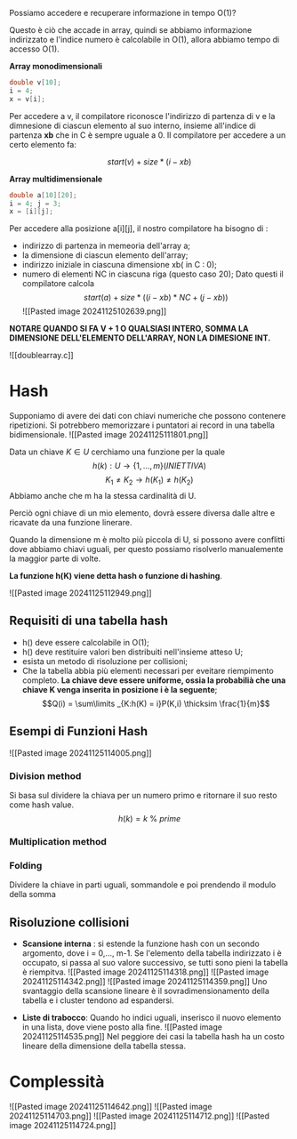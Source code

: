 Possiamo accedere e recuperare informazione in tempo O(1)?

Questo è ciò che accade in array, quindi se abbiamo informazione indirizzato e l'indice numero è calcolabile in O(1), allora abbiamo tempo di accesso O(1).

**Array monodimensionali**
```C
double v[10];
i = 4;
x = v[i];
```

Per accedere a v, il compilatore riconosce l'indirizzo di partenza di v e la dimnesione di ciascun elemento al suo interno, insieme all'indice di partenza **xb** che in C è sempre uguale a 0. Il compilatore per accedere a un certo elemento fa:

$$start(v) + size *(i-xb)$$

**Array multidimensionale**
```C
double a[10][20];
i = 4; j = 3;
x = [i][j];
```

Per accedere alla posizione a\[i]\[j], il nostro compilatore ha bisogno di :
- indirizzo di partenza in memeoria dell'array a;
- la dimensione di ciascun elemento dell'array;
- indirizzo iniziale in ciascuna dimensione xb( in C : 0);
- numero di elementi NC in ciascuna riga (questo caso 20);
Dato questi il compilatore calcola
$$start(a) + size * ((i-xb)*NC + (j-xb))$$
![[Pasted image 20241125102639.png]]

**NOTARE  QUANDO SI FA V + 1 O QUALSIASI INTERO, SOMMA LA DIMENSIONE DELL'ELEMENTO DELL'ARRAY, NON LA DIMESIONE INT.**

![[doublearray.c]]

# Hash

Supponiamo di avere dei dati con chiavi numeriche che possono contenere ripetizioni. Si potrebbero memorizzare i puntatori ai record in una tabella bidimensionale.
![[Pasted image 20241125111801.png]]

Data un chiave $K \in U$ cerchiamo una funzione per la quale $$h(k) : U \to \{1,\dots,m\} (INIETTIVA)$$
$$K_{1}\not = K_{2} \to h(K_{1}) \not = h (K_{2})$$
Abbiamo anche che m ha la stessa cardinalità di U.

Perciò ogni chiave di un mio elemento, dovrà essere diversa dalle altre e ricavate da una funzione linerare.

Quando la dimensione m è molto più piccola di U, si possono avere conflitti dove abbiamo chiavi uguali, per questo possiamo risolverlo manualemente la maggior parte di volte.

**La funzione h(K) viene detta hash o funzione di hashing**.

![[Pasted image 20241125112949.png]]
## Requisiti di una tabella hash
- h() deve essere calcolabile in O(1);
- h() deve restituire valori ben distribuiti nell'insieme atteso U;
- esista un metodo di risoluzione per collisioni;
- Che la tabella abbia più elementi necessari per eveitare riempimento  completo.
**La chiave deve essere uniforme, ossia la probabilià che una chiave K venga inserita in posizione i è la seguente**;
$$Q(i) = \sum\limits _{K:h(K) = i}P(K,i) \thicksim \frac{1}{m}$$

## Esempi di Funzioni Hash
![[Pasted image 20241125114005.png]]

### Division method
Si basa sul dividere la chiava per un numero primo e ritornare il suo resto come hash value. $$h(k) = k \ \%\ prime$$

### Multiplication method

### Folding
Dividere la chiave in parti uguali, sommandole e poi prendendo il modulo della somma
## Risoluzione collisioni

- **Scansione interna** : 
  si estende la funzione hash con un secondo argomento, dove i = 0,..., m-1.
  Se l'elemento della tabella indirizzato i è occupato, si passa al suo valore successivo, se tutti sono pieni la tabella è riempitva.
  ![[Pasted image 20241125114318.png]]
  ![[Pasted image 20241125114342.png]]
  ![[Pasted image 20241125114359.png]]
Uno svantaggio della scansione lineare è il sovradimensionamento della tabella e i cluster tendono ad espandersi.

- **Liste di trabocco**: 
  Quando ho indici uguali, inserisco il nuovo elemento in una lista, dove viene posto alla fine.
  ![[Pasted image 20241125114535.png]]
  Nel peggiore dei casi la tabella hash ha un costo lineare della dimensione della tabella stessa.
# Complessità
![[Pasted image 20241125114642.png]]
![[Pasted image 20241125114703.png]]
![[Pasted image 20241125114712.png]]
![[Pasted image 20241125114724.png]]